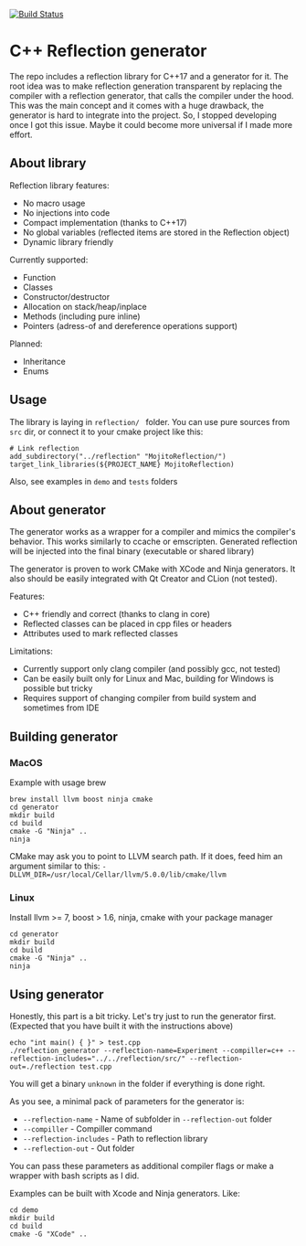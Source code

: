 [![Build Status](https://travis-ci.org/mrtrizer/mojito-reflection.svg?branch=master)](https://travis-ci.org/mrtrizer/mojito-reflection)

# C++ Reflection generator

The repo includes a reflection library for C++17 and a generator for it.
The root idea was to make reflection generation transparent by replacing the compiler with a reflection generator, that calls the compiler under the hood. This was the main concept and it comes with a huge drawback, the generator is hard to integrate into the project. So, I stopped developing once I got this issue. 
Maybe it could become more universal if I made more effort.

## About library
Reflection library features:
- No macro usage
- No injections into code
- Compact implementation (thanks to C++17)
- No global variables (reflected items are stored in the Reflection object)
- Dynamic library friendly

Currently supported:
- Function
- Classes
- Constructor/destructor
- Allocation on stack/heap/inplace
- Methods (including pure inline)
- Pointers (adress-of and dereference operations support)

Planned:
- Inheritance
- Enums

## Usage
The library is laying in `reflection/ ` folder. You can use pure sources from `src` dir, or connect it to your cmake project like this:
```
# Link reflection
add_subdirectory("../reflection" "MojitoReflection/")
target_link_libraries(${PROJECT_NAME} MojitoReflection)
```
Also, see examples in `demo` and `tests` folders

## About generator
The generator works as a wrapper for a compiler and mimics the compiler's behavior. This works similarly to ccache or emscripten. Generated reflection will be injected into the final binary (executable or shared library)

The generator is proven to work CMake with XCode and Ninja generators. It also should be easily integrated with Qt Creator and CLion (not tested).

Features:
- C++ friendly and correct (thanks to clang in core)
- Reflected classes can be placed in cpp files or headers
- Attributes used to mark reflected classes

Limitations:
- Currently support only clang compiler (and possibly gcc, not tested)
- Can be easily built only for Linux and Mac, building for Windows is possible but tricky 
- Requires support of changing compiler from build system and sometimes from IDE


## Building generator
### MacOS
Example with usage brew
```
brew install llvm boost ninja cmake
cd generator
mkdir build
cd build
cmake -G "Ninja" ..
ninja
```
CMake may ask you to point to LLVM search path. If it does, feed him an argument similar to this:
`-DLLVM_DIR=/usr/local/Cellar/llvm/5.0.0/lib/cmake/llvm`

### Linux
Install llvm >= 7, boost > 1.6, ninja, cmake with your package manager
```
cd generator
mkdir build
cd build
cmake -G "Ninja" ..
ninja
```

## Using generator
Honestly, this part is a bit tricky. Let's try just to run the generator first. (Expected that you have built it with the instructions above)
```
echo "int main() { }" > test.cpp
./reflection_generator --reflection-name=Experiment --compiller=c++ --reflection-includes="../../reflection/src/" --reflection-out=./reflection test.cpp
```
You will get a binary `unknown` in the folder if everything is done right.

As you see, a minimal pack of parameters for the generator is:
- `--reflection-name` - Name of subfolder in `--reflection-out` folder
- `--compiller` - Compiller command
- `--reflection-includes` - Path to reflection library
- `--reflection-out` - Out folder

You can pass these parameters as additional compiler flags or make a wrapper with bash scripts as I did.

Examples can be built with Xcode and Ninja generators. Like:
```
cd demo
mkdir build
cd build
cmake -G "XCode" .. 
```
